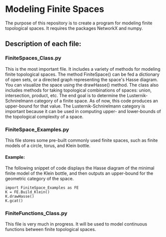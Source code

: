 # Modeling Finite Spaces
The purpose of this repository is to create a program for modeling finite topological spaces. It requires the packages NetworkX and numpy.

## Description of each file:

### FiniteSpaces_Class.py
This is the most important file. It includes a variety of methods for modeling finite topological spaces. The method FiniteSpace() can be fed a dictionary of open sets, or a directed graph representing the space's Hasse diagram. You can visualize the space using the drawHasse() method.
The class also includes methods for taking topological combinations of spaces: union, intersection, product, etc.
The end goal is to determine the Lusternik-Schnirelmann category of a finite space. As of now, this code produces an upper-bound for that value. The Lusternik-Schnirelmann category is important because it can be used in computing upper- and lower-bounds of the topological complexity of a space.

### FiniteSpace_Examples.py
This file stores some pre-built commonly used finite spaces, such as finite models of a circle, torus, and Klein bottle.

#### Example:
The following snippet of code displays the Hasse diagram of the minimal finite model of the Klein bottle, and then outputs an upper-bound for the geometric category of the space.
```
import FiniteSpace_Examples as FE
K = FE.Build_Klein()
K.drawHasse()
K.gcat()
```

### FiniteFunctions_Class.py
This file is very much in progress. It will be used to model continuous functions between finite topological spaces.

